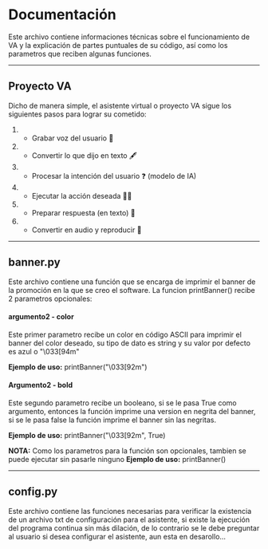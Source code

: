 # Documentación
Este archivo contiene informaciones técnicas sobre el funcionamiento de VA y la explicación de partes puntuales de su código, así como los parametros que reciben algunas funciones.

***

## Proyecto VA
Dicho de manera simple, el asistente virtual o proyecto VA sigue los siguientes pasos para lograr su cometido:

1. - Grabar voz del usuario 🎤
1. - Convertir lo que dijo en texto 🖋 
1. - Procesar la intención del usuario ❓ (modelo de IA)
1. - Ejecutar la acción deseada 👨‍🏭
1. - Preparar respuesta (en texto) 💬
1. - Convertir en audio y reproducir 🦻

***

## banner.py
Este archivo contiene una función que se encarga de imprimir el banner de la promoción en la que se creo el software. La funcion printBanner() recibe 2 parametros opcionales:

#### argumento2 - color
Este primer parametro recibe un color en código ASCII para imprimir el banner del color deseado, su tipo de dato es string y su valor por defecto es azul o "\033[94m"

**Ejemplo de uso:** printBanner("\033[92m")

#### Argumento2 - bold
Este segundo parametro recibe un booleano, si se le pasa True como argumento, entonces la función imprime una version en negrita del banner, si se le pasa false la función imprime el banner sin las negritas.

**Ejemplo de uso:** printBanner("\033[92m", True)

**NOTA:** Como los parametros para la función son opcionales, tambien se puede ejecutar sin pasarle ninguno
**Ejemplo de uso:** printBanner()

***

## config.py
Este archivo contiene las funciones necesarias para verificar la existencia de un archivo txt de configuración para el asistente, si existe la ejecución del programa continua sin más dilación, de lo contrario se le debe preguntar al usuario si desea configurar el asistente, aun esta en desarollo...
